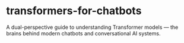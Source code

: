 # transformers-for-chatbots
A dual-perspective guide to understanding Transformer models — the brains behind modern chatbots and conversational AI systems.
